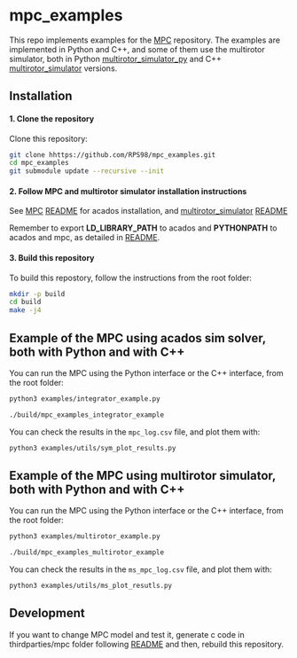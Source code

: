 # mpc_examples

This repo implements examples for the [MPC](https://github.com/RPS98/mpc) repository. The examples are implemented in Python and C++, and some of them use the multirotor simulator, both in Python [multirotor_simulator_py](https://github.com/RPS98/multirotor_simulator_py) and C++ [multirotor_simulator](https://github.com/RPS98/multirotor_simulator) versions.

## Installation

#### 1. Clone the repository

Clone this repository:

```bash
git clone hhttps://github.com/RPS98/mpc_examples.git
cd mpc_examples
git submodule update --recursive --init
```

#### 2. Follow MPC and multirotor simulator installation instructions

See [MPC](https://github.com/RPS98/mpc) [README](thirdparties/mpc/README.md) for acados installation, and [multirotor_simulator](https://github.com/RPS98/multirotor_simulator) [README](thirdparties/multirotor_simulator/README.md)

Remember to export **LD_LIBRARY_PATH** to acados and **PYTHONPATH** to acados and mpc, as detailed in [README](thirdparties/mpc/README.md).

#### 3. Build this repository

To build this repostory, follow the instructions from the root folder:

```bash
mkdir -p build
cd build
make -j4
```

## Example of the MPC using acados sim solver, both with Python and with C++

You can run the MPC using the Python interface or the C++ interface, from the root folder:

```bash
python3 examples/integrator_example.py
```

```bash
./build/mpc_examples_integrator_example
```

You can check the results in the `mpc_log.csv` file, and plot them with:

```bash
python3 examples/utils/sym_plot_results.py
```

## Example of the MPC using multirotor simulator, both with Python and with C++

You can run the MPC using the Python interface or the C++ interface, from the root folder:

```bash
python3 examples/multirotor_example.py
```

```bash
./build/mpc_examples_multirotor_example
```

You can check the results in the `ms_mpc_log.csv` file, and plot them with:

```bash
python3 examples/utils/ms_plot_resutls.py
```

## Development

If you want to change MPC model and test it, generate c code in thirdparties/mpc folder following [README](thirdparties/mpc/README.md) and then, rebuild this repository.